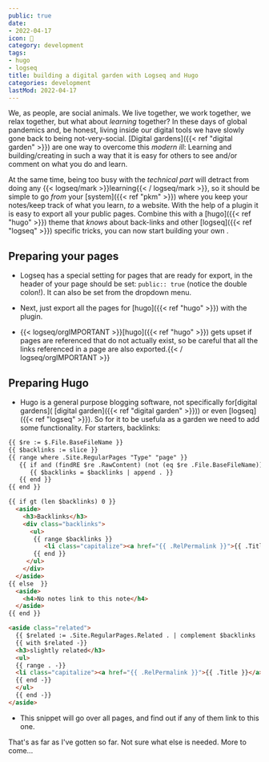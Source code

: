```yaml
---
public: true
date:
- 2022-04-17
icon: 📝
category: development
tags:
- hugo
- logseq
title: building a digital garden with Logseq and Hugo
categories: development
lastMod: 2022-04-17
---
```

We, as people, are social animals. We live together, we work together, we relax together, but what about *learning* together? In these days of global pandemics and, be honest, living inside our digital tools we have slowly gone back to being not-very-social. [Digital gardens]({{< ref "digital garden" >}}) are one way to overcome this *modern ill*: Learning and building/creating in such a way that it is easy for others to see and/or comment on what you do and learn.

At the same time, being too busy with the *technical part* will detract from doing any {{< logseq/mark >}}learning{{< / logseq/mark >}}, so it should be simple to go *from* your [system]({{< ref "pkm" >}}) where you keep your notes/keep track of what you learn, *to* a website. With the help of a plugin it is easy to export all your public pages. Combine this with a [hugo]({{< ref "hugo" >}}) theme that *knows* about back-links and other [logseq]({{< ref "logseq" >}}) specific tricks, you can now start building your own .

## Preparing your pages

  + Logseq has a special setting for pages that are ready for export, in the header of your page should be set: `public:: true` (notice the double colon!). It can also be set from the dropdown menu.

  + Next, just export all the pages for [hugo]({{< ref "hugo" >}}) with the plugin.


  + {{< logseq/orgIMPORTANT >}}[hugo]({{< ref "hugo" >}}) gets upset if pages are referenced that do not actually exist, so be careful that all the links referenced in a page are also exported.{{< / logseq/orgIMPORTANT >}}

## Preparing Hugo

  + Hugo is a general purpose blogging software, not specifically for[digital gardens]( [digital garden]({{< ref "digital garden" >}})) or even [logseq]({{< ref "logseq" >}}). So for it to be usefula as a garden we need to add some functionality. For starters, backlinks:

```html
{{ $re := $.File.BaseFileName }}
{{ $backlinks := slice }}
{{ range where .Site.RegularPages "Type" "page" }}
   {{ if and (findRE $re .RawContent) (not (eq $re .File.BaseFileName)) }}
      {{ $backlinks = $backlinks | append . }}
   {{ end }}
{{ end }}

{{ if gt (len $backlinks) 0 }}
  <aside>
    <h3>Backlinks</h3>
    <div class="backlinks">
      <ul>
       {{ range $backlinks }}
          <li class="capitalize"><a href="{{ .RelPermalink }}">{{ .Title }}</a></li>
       {{ end }}
     </ul>
    </div>
  </aside>
{{ else  }}
  <aside>
    <h4>No notes link to this note</h4>
  </aside>
{{ end }}

<aside class="related">
  {{ $related := .Site.RegularPages.Related . | complement $backlinks | first 3 -}}
  {{ with $related -}}
  <h3>slightly related</h3>
  <ul>
  {{ range . -}}
  <li class="capitalize"><a href="{{ .RelPermalink }}">{{ .Title }}</a></li>
  {{ end -}}
  </ul>
  {{ end -}}
</aside>
```

  + This snippet will go over all pages, and find out if any of them link to this one.

That's as far as I've gotten so far. Not sure what else is needed. More to come...

